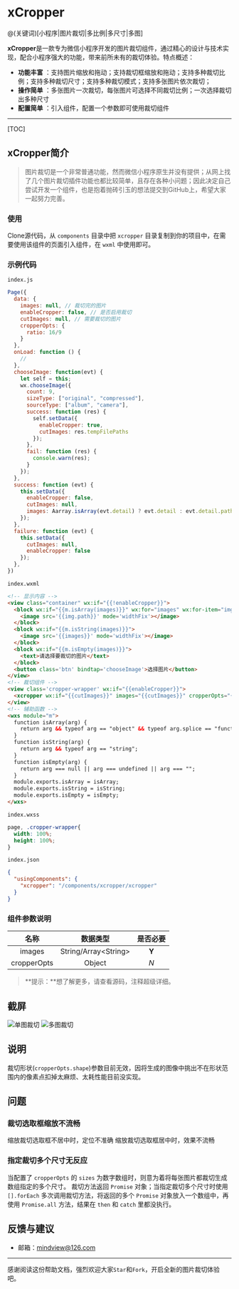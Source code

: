# xCropper

@(关键词)[小程序|图片裁切|多比例|多尺寸|多图]

**xCropper**是一款专为微信小程序开发的图片裁切组件，通过精心的设计与技术实现，配合小程序强大的功能，带来前所未有的裁切体验。特点概述：
 
- **功能丰富** ：支持图片缩放和拖动；支持裁切框缩放和拖动；支持多种裁切比例；支持多种裁切尺寸；支持多种裁切模式；支持多张图片依次裁切；
- **操作简单** ：多张图片一次裁切，每张图片可选择不同裁切比例；一次选择裁切出多种尺寸
- **配置简单** ：引入组件，配置一个参数即可使用裁切组件

-------------------

[TOC]

## xCropper简介

> 图片裁切是一个非常普通功能，然而微信小程序原生并没有提供；从网上找了几个图片裁切插件功能也都比较简单，且存在各种小问题；因此决定自己尝试开发一个组件，也是抱着抛砖引玉的想法提交到GitHub上，希望大家一起努力完善。    

### 使用
Clone源代码，从 `components` 目录中把 `xcropper` 目录复制到你的项目中，在需要使用该组件的页面引入组件，在 `wxml` 中使用即可。

### 示例代码
`index.js`
``` javascript
Page({
  data: {
    images: null, // 裁切完的图片
    enableCropper: false, // 是否启用裁切
    cutImages: null, // 需要裁切的图片
    cropperOpts: {
      ratio: 16/9
    }
  },
  onLoad: function () {
    //
  },
  chooseImage: function(evt) {
    let self = this;
    wx.chooseImage({
      count: 9,
      sizeType: ["original", "compressed"],
      sourceType: ["album", "camera"],
      success: function (res) {
        self.setData({
          enableCropper: true,
          cutImages: res.tempFilePaths
        });
      },
      fail: function (res) {
        console.warn(res);
      }
    });
  },
  success: function (evt) {
    this.setData({
      enableCropper: false,
      cutImages: null,
      images: Aarray.isArray(evt.detail) ? evt.detail : evt.detail.path
    });
  },
  failure: function (evt) {
    this.setData({
      cutImages: null,
      enableCropper: false
    });
  },
})
```

`index.wxml`
``` html
<!-- 显示内容 -->
<view class="container" wx:if="{{!enableCropper}}">
  <block wx:if="{{m.isArray(images)}}" wx:for="images" wx:for-item="img" wx:for-index="i" wx:key="{{i}}">
    <image src='{{img.path}}' mode='widthFix'></image>
  </block>
  <block wx:if="{{m.isString(images)}}">
    <image src='{{images}}' mode='widthFix'></image>
  </block>
  <block wx:if="{{m.isEmpty(images)}}">
    <text>请选择要裁切的图片</text>
  </block>
  <button class='btn' bindtap='chooseImage'>选择图片</button>
</view>
<!-- 裁切组件 -->
<view class='cropper-wrapper' wx:if="{{enableCropper}}">
  <xcropper wx:if="{{cutImages}}" images="{{cutImages}}" cropperOpts="{{cropperOpts}}" bind:success="success" bind:failure="failure"></xcropper>
</view>
<!-- 辅助函数 -->
<wxs module="m">
  function isArray(arg) {
    return arg && typeof arg == "object" && typeof arg.splice == "function";
  }
  function isString(arg) {
    return arg && typeof arg == "string";
  }
  function isEmpty(arg) {
    return arg === null || arg === undefined || arg === "";
  }
  module.exports.isArray = isArray;
  module.exports.isString = isString;
  module.exports.isEmpty = isEmpty;
</wxs>
```

`index.wxss`
``` css
page, .cropper-wrapper{
  width: 100%;
  height: 100%;
}
```

`index.json`
``` json
{
  "usingComponents": {
    "xcropper": "/components/xcropper/xcropper"
  }
}
```


### 组件参数说明
|     名称     |          数据类型           | 是否必要 |
| :---------: | :-------------------------:| :-----: |
|    images   | String/Array&lt;String&gt; |  **Y**  |
| cropperOpts |           Object           |   *N*   |



> **提示：**想了解更多，请查看源码，注释超级详细。

## 截屏
![单图裁切](https://github.com/lzy-life/wx-xcropper/raw/master/screenshots/1.png)
![多图裁切](https://github.com/lzy-life/wx-xcropper/raw/master/screenshots/2.png)


## 说明
裁切形状(`cropperOpts.shape`)参数目前无效，因将生成的图像中挑出不在形状范围内的像素点扣掉太麻烦、太耗性能目前没实现。

## 问题

### 裁切选取框缩放不流畅
缩放裁切选取框不居中时，定位不准确
缩放裁切选取框居中时，效果不流畅

### 指定裁切多个尺寸无反应
当配置了 `cropperOpts` 的 `sizes` 为数字数组时，则意为着将每张图片都裁切生成数组指定的多个尺寸。
裁切方法返回 `Promise` 对象；当指定裁切多个尺寸时使用 `[].forEach` 多次调用裁切方法，将返回的多个 `Promise` 对象放入一个数组中，再使用 `Promise.all` 方法，结果在 `then` 和 `catch`  里都没执行。


## 反馈与建议
- 邮箱：<mindview@126.com>

---------
感谢阅读这份帮助文档，强烈欢迎大家`Star`和`Fork`，开启全新的图片裁切体验吧。




